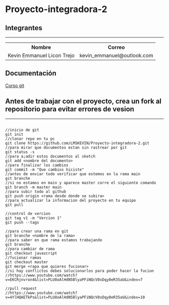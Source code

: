 # Proyecto-integradora-2

## Integrantes

---


<table>
  <tr>
    <th>Nombre</th>
    <th>Correo</th>
  </tr>
  <tr>
    <td>Kevin Emmanuel Licon Trejo</td>
    <td>kevin_emmanuel@outlook.com</td>
  </tr>
</table>

## Documentación

<a href="https://www.youtube.com/watch?v=ANF1X42_ae4&list=PLU8oAlHdN5BlyaPFiNQcV0xDqy0eR35aU&index=2"> Curso git</a>

## Antes de trabajar con el proyecto, crea un fork al repositorio para evitar errores de vesion 

---

```git

//inicio de git
git init
//clonar repo en tu pc
git clone https://github.com/LMSKEVIN/Proyecto-integradora-2.git
//para mirar que documentos estan sin rastrear por git
git status -s
//para a;adir estos documentos al sketch
git add <nombre del documento>
//para finalizar los cambios
git commit -m "Que cambios hiciste"
//antes de enviar todo verificar que estemos en la rama main 
git branche
//si no estamos en main y aparece master corre el siguiente comando
git branch -m master main
//para subir todo al github
git push origin <rama desde donde se subira>
//para actualizar la informacion del proyecto en tu equipo
git pull

//control de vercion
git tag v1 -m "Vercion 1"
git push --tags

//para crear una rama en git
git branche <nombre de la rama>
//para saber en que rama estamos trabajando
git branche
//para cambiar de rama
git checkout javascript
//fucionar ramas
git checkout master
git merge <rapa que quieres fucionar>
//si hay conflictos debes solucionarlos para poder hacer la fucion
//https://www.youtube.com/watch?v=EKCRjnvron4&list=PLU8oAlHdN5BlyaPFiNQcV0xDqy0eR35aU&index=7

//pull request
//https://www.youtube.com/watch?v=4YlHQAETkPs&list=PLU8oAlHdN5BlyaPFiNQcV0xDqy0eR35aU&index=10

```

